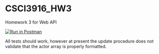 # CSCI3916_HW3
Homework 3 for Web API

[![Run in Postman](https://run.pstmn.io/button.svg)](https://app.getpostman.com/run-collection/ca61007688e3af7ab5b0#?env%5BHW3%5D=W3sidmFsdWUiOiJKV1QgZXlKaGJHY2lPaUpJVXpJMU5pSXNJblI1Y0NJNklrcFhWQ0o5LmV5SnBaQ0k2SWpWak9HVmpOelZoWXpKa1pUVmpNREF3TkdKaE9ERmxOaUlzSW5WelpYSnVZVzFsSWpvaVVHRnBiazFoYmlJc0ltbGhkQ0k2TVRVMU5EWTJNemN5Tm4wLndIQ0xRQ2hyakxmWXhGV0w3emhHQVJjLWx1YzNUWjVQOEJ3Um5FaVFzNEkiLCJrZXkiOiJ0b2tlbiIsImVuYWJsZWQiOnRydWV9XQ==)

All tests should work, however at present the update procedure does not validate
that the actor array is properly formatted.
